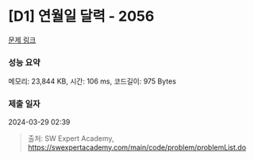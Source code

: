 # [D1] 연월일 달력 - 2056 

[문제 링크](https://swexpertacademy.com/main/code/problem/problemDetail.do?contestProbId=AV5QLkdKAz4DFAUq) 

### 성능 요약

메모리: 23,844 KB, 시간: 106 ms, 코드길이: 975 Bytes

### 제출 일자

2024-03-29 02:39



> 출처: SW Expert Academy, https://swexpertacademy.com/main/code/problem/problemList.do